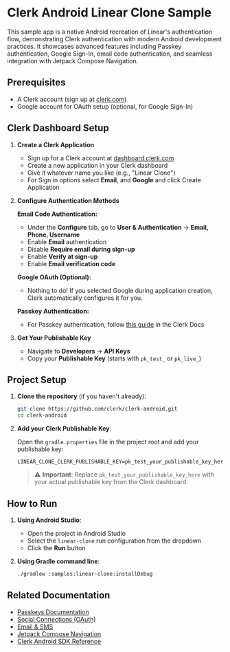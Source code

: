 # Clerk Android Linear Clone Sample

This sample app is a native Android recreation of Linear's authentication flow, demonstrating Clerk authentication with modern Android development practices. It showcases advanced features including Passkey authentication, Google Sign-In, email code authentication, and seamless integration with Jetpack Compose Navigation.

## Prerequisites
- A Clerk account (sign up at [clerk.com](https://clerk.com))
- Google account for OAuth setup (optional, for Google Sign-In)

## Clerk Dashboard Setup

1. **Create a Clerk Application**
   - Sign up for a Clerk account at [dashboard.clerk.com](https://dashboard.clerk.com/sign-up)
   - Create a new application in your Clerk dashboard
   - Give it whatever name you like (e.g., "Linear Clone")
   - For Sign in options select **Email**, and **Google** and click Create Application

2. **Configure Authentication Methods**
   
   **Email Code Authentication:**
   - Under the **Configure** tab, go to **User & Authentication** → **Email, Phone, Username**
   - Enable **Email** authentication
   - Disable **Require email during sign-up**
   - Enable **Verify at sign-up** 
   - Enable **Email verification code**

   **Google OAuth (Optional):**
   - Nothing to do! If you selected Google during application creation, Clerk automatically configures it for you.


   **Passkey Authentication:**
   - For Passkey authentication, follow [this guide](https://www.clerk.com/docs/references/android/passkeys) in the Clerk Docs

3. **Get Your Publishable Key**
   - Navigate to **Developers** → **API Keys**
   - Copy your **Publishable Key** (starts with `pk_test_` or `pk_live_`)

## Project Setup

1. **Clone the repository** (if you haven't already):
   ```bash
   git clone https://github.com/clerk/clerk-android.git
   cd clerk-android
   ```

2. **Add your Clerk Publishable Key**:
   
   Open the `gradle.properties` file in the project root and add your publishable key:
   ```properties
   LINEAR_CLONE_CLERK_PUBLISHABLE_KEY=pk_test_your_publishable_key_here
   ```
   
   > ⚠️ **Important**: Replace `pk_test_your_publishable_key_here` with your actual publishable key from the Clerk dashboard.

## How to Run

1. **Using Android Studio**:
   - Open the project in Android Studio
   - Select the `linear-clone` run configuration from the dropdown
   - Click the **Run** button

2. **Using Gradle command line**:
   ```bash
   ./gradlew :samples:linear-clone:installDebug
   ```

## Related Documentation

- [Passkeys Documentation](https://clerk.com/docs/references/android/passkeys)
- [Social Connections (OAuth)](https://clerk.com/docs/authentication/social-connections)
- [Email & SMS](https://clerk.com/docs/authentication/email-sms)
- [Jetpack Compose Navigation](https://developer.android.com/jetpack/compose/navigation)
- [Clerk Android SDK Reference](https://clerk-android.clerkstage.dev)

